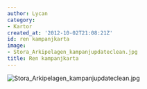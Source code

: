 ```yaml
---
author: Lycan
category:
- Kartor
created_at: '2012-10-02T21:08:21Z'
id: ren kampanjkarta
image:
- Stora_Arkipelagen_kampanjupdateclean.jpg
title: Ren kampanjkarta
---
```

![][1]

  [1]: Stora_Arkipelagen_kampanjupdateclean.jpg "Stora_Arkipelagen_kampanjupdateclean.jpg"